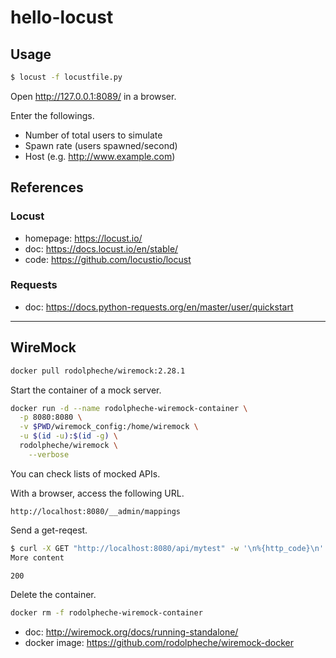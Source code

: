 # hello-locust

## Usage

```sh
$ locust -f locustfile.py
```

Open http://127.0.0.1:8089/ in a browser.

Enter the followings.

- Number of total users to simulate
- Spawn rate (users spawned/second)
- Host (e.g. http://www.example.com)

## References

### Locust

- homepage: https://locust.io/
- doc: https://docs.locust.io/en/stable/
- code: https://github.com/locustio/locust

### Requests

- doc: https://docs.python-requests.org/en/master/user/quickstart

---

## WireMock

```sh
docker pull rodolpheche/wiremock:2.28.1
```

Start the container of a mock server.

```sh
docker run -d --name rodolpheche-wiremock-container \
  -p 8080:8080 \
  -v $PWD/wiremock_config:/home/wiremock \
  -u $(id -u):$(id -g) \
  rodolpheche/wiremock \
    --verbose
```

You can check lists of mocked APIs.

With a browser, access the following URL.

`http://localhost:8080/__admin/mappings`

Send a get-reqest.

```sh
$ curl -X GET "http://localhost:8080/api/mytest" -w '\n%{http_code}\n'
More content

200
```

Delete the container.

```sh
docker rm -f rodolpheche-wiremock-container
```

- doc: http://wiremock.org/docs/running-standalone/
- docker image: https://github.com/rodolpheche/wiremock-docker
